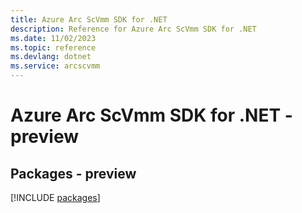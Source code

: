 ```yaml
---
title: Azure Arc ScVmm SDK for .NET
description: Reference for Azure Arc ScVmm SDK for .NET
ms.date: 11/02/2023
ms.topic: reference
ms.devlang: dotnet
ms.service: arcscvmm
---
```

# Azure Arc ScVmm SDK for .NET - preview
## Packages - preview
[!INCLUDE [packages](arc-scvmm-index.md)]
